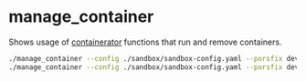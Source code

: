 # manage_container

Shows usage of [containerator](../../README.md) functions that run and remove containers.

```bash
./manage_container --config ./sandbox/sandbox-config.yaml --porsfix dev
./manage_container --config ./sandbox/sandbox-config.yaml --porsfix dev --remove
```
